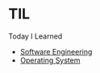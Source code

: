 # TIL
Today I Learned
- [Software Engineering](https://github.com/chansooo/TIL/tree/main/SoftwareEngineering)
- [Operating System](https://github.com/chansooo/TIL/tree/main/Operating%20System)